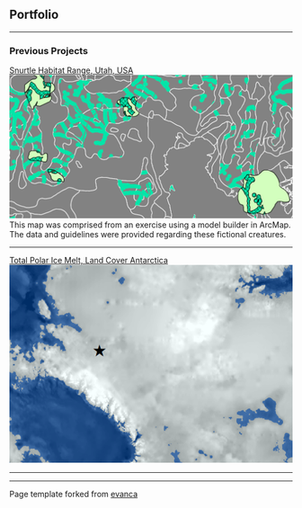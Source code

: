 ## Portfolio

---

### Previous Projects

[Snurtle Habitat Range, Utah, USA](projects/Lab6_Part2.pdf)
<img src="images/map1_ofawesomeness.png?raw=true"/>
This map was comprised from an exercise using a model builder in ArcMap. The data and 
guidelines were provided regarding these fictional creatures.

---
[Total Polar Ice Melt, Land Cover Antarctica](projects/AntarcticaMaps.pdf)
<img src="images/map2_antarctica.png?raw=true"/>

---



---
<p style="font-size:14px">Page template forked from <a href="https://github.com/evanca/quick-portfolio">evanca</a></p>
<!-- Remove above link if you don't want to attibute -->
